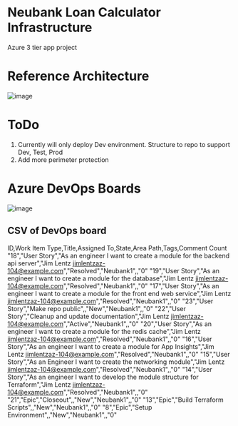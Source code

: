 # Neubank Loan Calculator Infrastructure
Azure 3 tier app project


# Reference Architecture
![image](https://github.com/Jim-Lentz/neubank/assets/52187407/e6b875f7-68fa-43ec-b6aa-9fc74eaa3b78)

# ToDo
1. Currently will only deploy Dev environment. Structure to repo to support Dev, Test, Prod
2. Add more perimeter protection 

# Azure DevOps Boards
![image](https://github.com/Jim-Lentz/neubank/assets/52187407/9a8571f8-d97e-4df5-a280-16b292bdb6ba)

## CSV of DevOps board
ID,Work Item Type,Title,Assigned To,State,Area Path,Tags,Comment Count
"18","User Story","As an engineer I want to create a module for the backend api server","Jim Lentz <jimlentzaz-104@example.com>","Resolved","Neubank1",,"0"
"19","User Story","As an engineer I want to create a module for the database","Jim Lentz <jimlentzaz-104@example.com>","Resolved","Neubank1",,"0"
"17","User Story","As an engineer I want to create a module for the front end web service","Jim Lentz <jimlentzaz-104@example.com>","Resolved","Neubank1",,"0"
"23","User Story","Make repo public",,"New","Neubank1",,"0"
"22","User Story","Cleanup and update documentation","Jim Lentz <jimlentzaz-104@example.com>","Active","Neubank1",,"0"
"20","User Story","As an engineer I want to create a module for the redis cache","Jim Lentz <jimlentzaz-104@example.com>","Resolved","Neubank1",,"0"
"16","User Story","As an engineer I want to create a module for App Insights","Jim Lentz <jimlentzaz-104@example.com>","Resolved","Neubank1",,"0"
"15","User Story","As an Engineer I want to create the networking module","Jim Lentz <jimlentzaz-104@example.com>","Resolved","Neubank1",,"0"
"14","User Story","As an engineer I want to develop the module structure for Terraform","Jim Lentz <jimlentzaz-104@example.com>","Resolved","Neubank1",,"0"
"21","Epic","Closeout",,"New","Neubank1",,"0"
"13","Epic","Build Terraform Scripts",,"New","Neubank1",,"0"
"8","Epic","Setup Environment",,"New","Neubank1",,"0"
